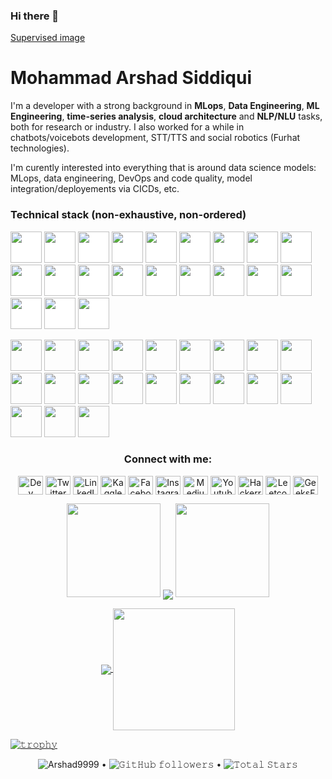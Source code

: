 ### Hi there 👋

<a href="https://practest4.github.io/practest4/tree/main/images/README.md " target="blank">Supervised image</a>

<!--
<a target="_blank">
  <img align="right" height="250" width="400" alt="GIF" src="https://camo.githubusercontent.com/cae12fddd9d6982901d82580bdf321d81fb299141098ca1c2d4891870827bf17/68747470733a2f2f6d69726f2e6d656469756d2e636f6d2f6d61782f313336302f302a37513379765349765f7430696f4a2d5a2e676966">
</a>
**practest4/practest4** is a ✨ _special_ ✨ repository because its `README.md` (this file) appears on your GitHub profile.

Here are some ideas to get you started:

- 🔭 I’m currently working on ...
- 🌱 I’m currently learning ...
- 👯 I’m looking to collaborate on ...
- 🤔 I’m looking for help with ...
- 💬 Ask me about ...
- 📫 How to reach me: ...
- 😄 Pronouns: ...
- ⚡ Fun fact: ...
-->

<!--
**Arshad9999/Arshad9999** is a ✨ _special_ ✨ repository because its `README.md` (this file) appears on your GitHub profile.

Here are some ideas to get you started:
----
- 🔭 I’m currently working on ... Artificial Intelligence related projects
- 🌱 I’m currently learning ... Artificial Intelligence, Machine Learning, Deep Learning, Data Science...
- 👯 I’m looking to collaborate on ... open source
- 🤔 I’m looking for help with ... 
- 💬 Ask me about ...
- 📫 How to reach me: ...
- 😄 Pronouns: ...
- ⚡ Fun fact: ...
-->
# Mohammad Arshad Siddiqui
I'm a developer with a strong background in **MLops**, **Data Engineering**, **ML Engineering**, **time-series analysis**, **cloud architecture** and **NLP/NLU** tasks, both for research or industry. I also worked for a while in chatbots/voicebots development, STT/TTS and social robotics (Furhat technologies).

I'm curently interested into everything that is around data science models: MLops, data engineering, DevOps and code quality, model integration/deployements via CICDs, etc.

### Technical stack (non-exhaustive, non-ordered)

<code><img height="50" src="https://www.vectorlogo.zone/logos/linux/linux-ar21.svg" style="background-color: white;"></code>
<code><img height="50" src="https://www.vectorlogo.zone/logos/python/python-ar21.svg" style="background-color: white;"></code>
<code><img height="50" src="https://www.vectorlogo.zone/logos/docker/docker-ar21.svg" style="background-color: white;"></code>
<code><img height="50" src="https://www.vectorlogo.zone/logos/pocoo_flask/pocoo_flask-ar21.svg" style="background-color: white;"></code>
<code><img height="50" src="https://www.vectorlogo.zone/logos/elastic/elastic-ar21.svg" style="background-color: white;"></code>
<code><img height="50" src="https://www.vectorlogo.zone/logos/elasticco_logstash/elasticco_logstash-ar21.svg" style="background-color: white;"></code>
<code><img height="50" src="https://www.vectorlogo.zone/logos/tensorflow/tensorflow-ar21.svg" style="background-color: white;"></code>
<code><img height="50" src="https://www.vectorlogo.zone/logos/google_cloud/google_cloud-ar21.svg" style="background-color: white;"></code>
<code><img height="50" src="https://www.vectorlogo.zone/logos/google_cloud_run/google_cloud_run-ar21.svg" style="background-color: white;"></code>
<code><img height="50" src="https://www.vectorlogo.zone/logos/mysql/mysql-ar21.svg" style="background-color: white;"></code>
<code><img height="50" src="https://www.vectorlogo.zone/logos/amazon_aws/amazon_aws-ar21.svg" style="background-color: white;"></code>
<code><img height="50" src="https://www.vectorlogo.zone/logos/influxdata/influxdata-ar21.svg" style="background-color: white;"></code>
<code><img height="50" src="https://www.vectorlogo.zone/logos/mongodb/mongodb-ar21.svg" style="background-color: white;"></code>
<code><img height="50" src="https://www.vectorlogo.zone/logos/jenkins/jenkins-ar21.svg" style="background-color: white;"></code>
<code><img height="50" src="https://www.vectorlogo.zone/logos/w3_html5/w3_html5-ar21.svg" style="background-color: white;"></code>
<code><img height="50" src="https://www.vectorlogo.zone/logos/r-project/r-project-ar21.svg" style="background-color: white;"></code>
<code><img height="50" src="https://www.vectorlogo.zone/logos/ni_labview/ni_labview-ar21.svg" style="background-color: white;"></code>
<code style="background-color: white; display: inline-block;"><img height="50" src="https://www.vectorlogo.zone/logos/gnu_bash/gnu_bash-ar21.svg" style="background-color: white;"></code>
<code><img height="50" src="https://www.vectorlogo.zone/logos/microsoft_azure/microsoft_azure-ar21.svg" style="background-color: white;"></code>
<code><img height="50" src="https://www.vectorlogo.zone/logos/azurecontainerregistry/azurecontainerregistry-ar21.svg" style="background-color: white;"></code>
<code><img height="50" src="https://www.vectorlogo.zone/logos/kotlinlang/kotlinlang-ar21.svg" style="background-color: white;"></code>

<div>
  <img height="50" src="https://www.vectorlogo.zone/logos/linux/linux-ar21.svg">
  <img height="50" src="https://www.vectorlogo.zone/logos/python/python-ar21.svg">
  <img height="50" src="https://www.vectorlogo.zone/logos/docker/docker-ar21.svg">
  <img height="50" src="https://www.vectorlogo.zone/logos/pocoo_flask/pocoo_flask-ar21.svg">
  <img height="50" src="https://www.vectorlogo.zone/logos/elastic/elastic-ar21.svg">
  <img height="50" src="https://www.vectorlogo.zone/logos/elasticco_logstash/elasticco_logstash-ar21.svg">
  <img height="50" src="https://www.vectorlogo.zone/logos/tensorflow/tensorflow-ar21.svg">
  <img height="50" src="https://www.vectorlogo.zone/logos/google_cloud/google_cloud-ar21.svg">
  <img height="50" src="https://www.vectorlogo.zone/logos/google_cloud_run/google_cloud_run-ar21.svg">
  <img height="50" src="https://www.vectorlogo.zone/logos/mysql/mysql-ar21.svg">
  <img height="50" src="https://www.vectorlogo.zone/logos/amazon_aws/amazon_aws-ar21.svg">
  <img height="50" src="https://www.vectorlogo.zone/logos/influxdata/influxdata-ar21.svg">
  <img height="50" src="https://www.vectorlogo.zone/logos/mongodb/mongodb-ar21.svg">
  <img height="50" src="https://www.vectorlogo.zone/logos/jenkins/jenkins-ar21.svg">
  <img height="50" src="https://www.vectorlogo.zone/logos/w3_html5/w3_html5-ar21.svg">
  <img height="50" src="https://www.vectorlogo.zone/logos/r-project/r-project-ar21.svg">
  <img height="50" src="https://www.vectorlogo.zone/logos/ni_labview/ni_labview-ar21.svg">
  <img height="50" src="https://www.vectorlogo.zone/logos/gnu_bash/gnu_bash-ar21.svg">
  <img height="50" src="https://www.vectorlogo.zone/logos/microsoft_azure/microsoft_azure-ar21.svg">
  <img height="50" src="https://www.vectorlogo.zone/logos/azurecontainerregistry/azurecontainerregistry-ar21.svg">
  <img height="50" src="https://www.vectorlogo.zone/logos/kotlinlang/kotlinlang-ar21.svg">
</div>


<h3 align="center">Connect with me:</h3>
<p align="center">
<a href="https://dev.to/arshad_siddiqui" target="blank"><img align="center" src="https://raw.githubusercontent.com/rahuldkjain/github-profile-readme-generator/master/src/images/icons/Social/devto.svg" alt="Dev" height="30" width="40" /></a>
<a href="https://twitter.com/arshad_1357" target="blank"><img align="center" src="https://raw.githubusercontent.com/rahuldkjain/github-profile-readme-generator/master/src/images/icons/Social/twitter.svg" alt="Twitter" height="30" width="40" /></a>
<a href="https://linkedin.com/in/mohammad-arshad-siddiqui-284048225" target="blank"><img align="center" src="https://raw.githubusercontent.com/rahuldkjain/github-profile-readme-generator/master/src/images/icons/Social/linked-in-alt.svg" alt="LinkedIn" height="30" width="40" /></a>
<a href="https://kaggle.com//mdarshadsiddiqui" target="blank"><img align="center" src="https://raw.githubusercontent.com/rahuldkjain/github-profile-readme-generator/master/src/images/icons/Social/kaggle.svg" alt="Kaggle" height="30" width="40" /></a>
<a href="https://www.facebook.com/arshad1303/" target="blank"><img align="center" src="https://raw.githubusercontent.com/rahuldkjain/github-profile-readme-generator/master/src/images/icons/Social/facebook.svg" alt="Facebook" height="30" width="40" /></a>
<a href="https://instagram.com/arshad___2001" target="blank"><img align="center" src="https://raw.githubusercontent.com/rahuldkjain/github-profile-readme-generator/master/src/images/icons/Social/instagram.svg" alt="Instagram" height="30" width="40" /></a>
<a href="https://medium.com/@arshadid135" target="blank"><img align="center" src="https://raw.githubusercontent.com/rahuldkjain/github-profile-readme-generator/master/src/images/icons/Social/medium.svg" alt="Medium" height="30" width="40" /></a>
<a href="https://www.youtube.com/c/codingbuddies" target="blank"><img align="center" src="https://raw.githubusercontent.com/rahuldkjain/github-profile-readme-generator/master/src/images/icons/Social/youtube.svg" alt="Youtube" height="30" width="40" /></a>
<a href="https://www.hackerrank.com/arshadid135" target="blank"><img align="center" src="https://raw.githubusercontent.com/rahuldkjain/github-profile-readme-generator/master/src/images/icons/Social/hackerrank.svg" alt="Hackerrank" height="30" width="40" /></a>
<a href="https://www.leetcode.com/Mohammad_Arshad_Siddiqui" target="blank"><img align="center" src="https://raw.githubusercontent.com/rahuldkjain/github-profile-readme-generator/master/src/images/icons/Social/leet-code.svg" alt="Leetcode" height="30" width="40" /></a>
<a href="https://auth.geeksforgeeks.org/user/arshadid135" target="blank"><img align="center" src="https://raw.githubusercontent.com/rahuldkjain/github-profile-readme-generator/master/src/images/icons/Social/geeks-for-geeks.svg" alt="GeeksForGeeks" height="30" width="40" /></a>
</p>

<p align="center">
  <a>
    <img height="150" width="150" src="https://github.com/kishanrajput23/kishanrajput23/blob/main/images/left.png">
    <img align="center" src="https://github-readme-streak-stats.herokuapp.com/?user=Arshad9999&theme=dark&hide_border=true"/>
    <img height="150" width="150" src="https://github.com/kishanrajput23/kishanrajput23/blob/main/images/right.png">
  </a>
</p>

<p align="center">
  <a href="https://github.com/Arshad9999">
    <img align="center" src="https://github-readme-stats.vercel.app/api?username=Arshad9999&show_icons=true&hide_border=true&title_color=94b4a4&amp&icon_color=FFFFFF&amp&text_color=FFFFFF&amp&bg_color=000000&count_private=true&include_all_commits=true"/>
  </a>
  <a href="https://github.com/Arshad9999">
    <img align="center" height="195px" src="https://github-readme-stats.vercel.app/api/top-langs/?username=Arshad9999&text_color=FFFFFF&bg_color=000000&title_color=94b4a4&langs_count=15&layout=compact&hide_border=true" />
  </a>
</p>

[![𝚝𝚛𝚘𝚙𝚑𝚢](https://github-profile-trophy.vercel.app/?username=Arshad9999&column=8&margin-w=15&margin-h=15&no-bg=true&no-frame=true&theme=juicyfresh)](https://github.com/Arshad9999)

<p align="center">
  <img src="https://komarev.com/ghpvc/?username=Arshad9999&label=Profile%20views&color=0e75b6&style=flat" alt="Arshad9999" /> • 
  <img alt="𝙶𝚒𝚝𝙷𝚞𝚋 𝚏𝚘𝚕𝚕𝚘𝚠𝚎𝚛𝚜" src="https://img.shields.io/github/followers/Arshad9999?label=Followers&style=social"> •   
  <img src="https://img.shields.io/github/stars/Arshad9999?label=Stars" alt="𝚃𝚘𝚝𝚊𝚕 𝚂𝚝𝚊𝚛𝚜">
</p>
